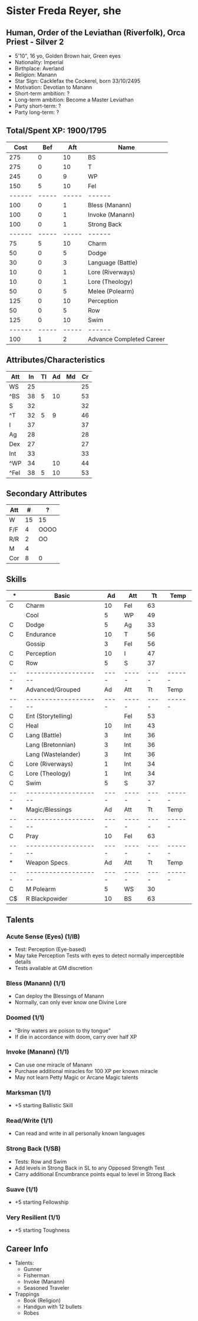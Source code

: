 # Sister Freda Reyer, she
## Human, Order of the Leviathan (Riverfolk), Orca Priest - Silver 2
- 5'10", 16 yo, Golden Brown hair, Green eyes
- Nationality: Imperial
- Birthplace: Averland
- Religion: Manann
- Star Sign: Cacklefax the Cockerel, born 33/10/2495
- Motivation: Devotian to Manann
- Short-term ambition: ?
- Long-term ambition: Become a Master Leviathan
- Party short-term: ?
- Party long-term: ?

## Total/Spent XP: 1900/1795
| Cost | Bef | Aft | Name
|------|-----|-----|------
|  275 |   0 |  10 | BS
|  275 |   0 |  10 | T
|  245 |   0 |   9 | WP
|  150 |   5 |  10 | Fel
|------|-----|-----|------
|  100 |   0 |   1 | Bless (Manann)
|  100 |   0 |   1 | Invoke (Manann)
|  100 |   0 |   1 | Strong Back
|------|-----|-----|------
|   75 |   5 |  10 | Charm
|   50 |   0 |   5 | Dodge
|   30 |   0 |   3 | Language (Battle)
|   10 |   0 |   1 | Lore (Riverways)
|   10 |   0 |   1 | Lore (Theology)
|   50 |   0 |   5 | Melee (Polearm)
|  125 |   0 |  10 | Perception
|   50 |   0 |   5 | Row
|  125 |   0 |  10 | Swim
|------|-----|-----|------
|  100 |   1 |   2 | Advance Completed Career

## Attributes/Characteristics
| Att | In | Tl | Ad | Md | Cr |
|-----|----|----|----|----|----|
| WS  | 25 |    |    |    | 25 |
|^BS  | 38 |  5 | 10 |    | 53 |
| S   | 32 |    |    |    | 32 |
|^T   | 32 |  5 |  9 |    | 46 |
| I   | 37 |    |    |    | 37 |
| Ag  | 28 |    |    |    | 28 |
| Dex | 27 |    |    |    | 27 |
| Int | 33 |    |    |    | 33 |
|^WP  | 34 |    | 10 |    | 44 |
|^Fel | 38 |  5 | 10 |    | 53 |

## Secondary Attributes
| Att | #  | ? |
|-----|----|---|
| W   | 15 | 15
| F/F | 4  | OOOO
| R/R | 2  | OO
| M   | 4  |
| Cor | 8  | 0

## Skills
| * | Basic              | Ad | Att | Tt | Temp
|---|--------------------|----|-----|----|------
| C | Charm              | 10 | Fel | 63 |
|   | Cool               |  5 | WP  | 49 |
| C | Dodge              |  5 | Ag  | 33 |
| C | Endurance          | 10 | T   | 56 |
|   | Gossip             |  3 | Fel | 56 |
| C | Perception         | 10 | I   | 47 |
| C | Row                |  5 | S   | 37 |
|---|--------------------|----|-----|----|------
| * | Advanced/Grouped   | Ad | Att | Tt | Temp
|---|--------------------|----|-----|----|------
| C | Ent (Storytelling) |    | Fel | 53 |
| C | Heal               | 10 | Int | 43 |
| C | Lang (Battle)      |  3 | Int | 36 |
|   | Lang (Bretonnian)  |  3 | Int | 36 |
|   | Lang (Wastelander) |  3 | Int | 36 |
| C | Lore (Riverways)   |  1 | Int | 34 |
| C | Lore (Theology)    |  1 | Int | 34 |
| C | Swim               |  5 | S   | 37 |
|---|--------------------|----|-----|----|------
| * | Magic/Blessings    | Ad | Att | Tt | Temp
|---|--------------------|----|-----|----|------
| C | Pray               | 10 | Fel | 63 |
|---|--------------------|----|-----|----|------
| * | Weapon Specs       | Ad | Att | Tt | Temp
|---|--------------------|----|-----|----|------
| C | M Polearm          |  5 | WS  | 30 |
| C$| R Blackpowder      | 10 | BS  | 63 |

## Talents
### Acute Sense (Eyes) (1/IB)
- Test: Perception (Eye-based)
- May take Perception Tests with eyes to detect normally imperceptible details
- Tests available at GM discretion

### Bless (Manann) (1/1)
- Can deploy the Blessings of Manann
- Normally, can only ever know one Divine Lore

### Doomed (1/1)
- "Briny waters are poison to thy tongue"
- If die in accordance with doom, carry over half XP

### Invoke (Manann) (1/1)
- Can use one miracle of Manann
- Purchase additional miracles for 100 XP per known miracle
- May not learn Petty Magic or Arcane Magic talents

### Marksman (1/1)
- +5 starting Ballistic Skill

### Read/Write (1/1)
- Can read and write in all personally known languages

### Strong Back (1/SB)
- Tests: Row and Swim
- Add levels in Strong Back in SL to any Opposed Strength Test
- Carry additional Encumbrance points equal to level in Strong Back

### Suave (1/1)
- +5 starting Fellowship

### Very Resilient (1/1)
- +5 starting Toughness

## Career Info
- Talents:
    - Gunner
    - Fisherman
    - Invoke (Manann)
    - Seasoned Traveler
- Trappings
    - Book (Religion)
    - Handgun with 12 bullets
    - Robes
